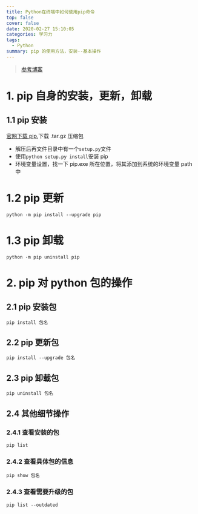 ```yaml
---
title: Python在终端中如何使用pip命令
top: false
cover: false
date: 2020-02-27 15:10:05
categories: 学习力
tags:
  - Python
summary: pip 的使用方法，安装--基本操作
---
```


> [参考博客](https://blog.csdn.net/qq_15260769/article/details/80731407)

<!--more-->

# 1. pip 自身的安装，更新，卸载

## 1.1 pip 安装

[官网下载 pip](https://pypi.python.org/pypi/pip),下载 .tar.gz 压缩包

- 解压后再文件目录中有一个`setup.py`文件
- 使用`python setup.py install`安装 pip
- 环境变量设置，找一下 pip.exe 所在位置，将其添加到系统的环境变量 path 中

# 1.2 pip 更新

`python -m pip install --upgrade pip`

# 1.3 pip 卸载

`python -m pip uninstall pip`

# 2. pip 对 python 包的操作

## 2.1 pip 安装包

`pip install 包名`

## 2.2 pip 更新包

`pip install --upgrade 包名`

## 2.3 pip 卸载包

`pip uninstall 包名`

## 2.4 其他细节操作

### 2.4.1 查看安装的包

`pip list`

### 2.4.2 查看具体包的信息

`pip show 包名`

### 2.4.3 查看需要升级的包

`pip list --outdated`
